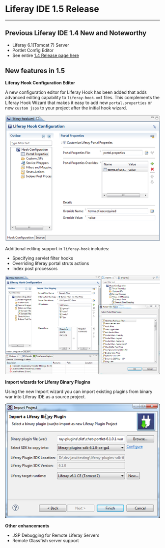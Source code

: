 # Liferay IDE 1.5 Release

----------

## Previous Liferay IDE 1.4 New and Noteworthy

- Liferay 6.1(Tomcat 7) Server
- Portlet Config Editor
- See entire [1.4 Release page here](https://www.liferay.com/community/wiki/-/wiki/Main/Liferay+IDE+1.4+Release)

## New features in 1.5

**Liferay Hook Configuration Editor**

A new configuration editor for Liferay Hook has been added that adds advanced editing capability to `liferay-hook.xml` files. This complements the Liferay Hook Wizard that makes it easy to add new `portal.properties` or new `custom jsps` to your project after the initial hook wizard. 

![liferay_hook](images/liferay-hook-screenshot.png)

Additional editing support in `liferay-hook` includes:

- Specifying servlet filter hooks
- Overriding liferay portal struts actions
- Index post processors

![servlet_filter](images/servlet-filter-screenshot.png)

**Import wizards for Liferay Binary Plugins**

Using the new Import wizard you can import existing plugins from binary war into Liferay IDE as a source project. 

![import_binary](images/import-binary-screenshot.png)

**Other enhancements**

- JSP Debugging for Remote Liferay Servers
- Remote Glassfish server support

